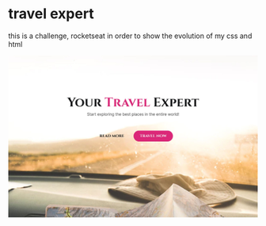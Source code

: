 # travel expert
 this is a challenge, rocketseat in order to show the evolution of my css and html

 <a href="https://silvakwan1.github.io/travel-expert/">
 <img src="./assets/img/Travel_Expert_LP.jpg">
 </a>
